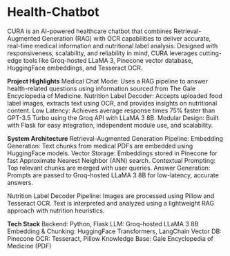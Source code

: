 # Health-Chatbot
CURA is an AI-powered healthcare chatbot that combines Retrieval-Augmented Generation (RAG) with OCR capabilities to deliver accurate, real-time medical information and nutritional label analysis. Designed with responsiveness, scalability, and reliability in mind, CURA leverages cutting-edge tools like Groq-hosted LLaMA 3, Pinecone vector database, HuggingFace embeddings, and Tesseract OCR.

**Project Highlights**
Medical Chat Mode: Uses a RAG pipeline to answer health-related questions using information sourced from The Gale Encyclopedia of Medicine.
Nutrition Label Decoder: Accepts uploaded food label images, extracts text using OCR, and provides insights on nutritional content.
Low Latency: Achieves average response times 75% faster than GPT-3.5 Turbo using the Groq API with LLaMA 3 8B.
Modular Design: Built with Flask for easy integration, independent module use, and scalability.

**System Architecture**
Retrieval-Augmented Generation Pipeline:
Embedding Generation: Text chunks from medical PDFs are embedded using HuggingFace models.
Vector Storage: Embeddings stored in Pinecone for fast Approximate Nearest Neighbor (ANN) search.
Contextual Prompting: Top relevant chunks are merged with user queries.
Answer Generation: Prompts are passed to Groq-hosted LLaMA 3 8B for low-latency, accurate answers.

Nutrition Label Decoder Pipeline:
Images are processed using Pillow and Tesseract OCR.
Text is interpreted and analyzed using a lightweight RAG approach with nutrition heuristics.

**Tech Stack**
Backend: Python, Flask
LLM: Groq-hosted LLaMA 3 8B
Embedding & Chunking: HuggingFace Transformers, LangChain
Vector DB: Pinecone
OCR: Tesseract, Pillow
Knowledge Base: Gale Encyclopedia of Medicine (PDF)



